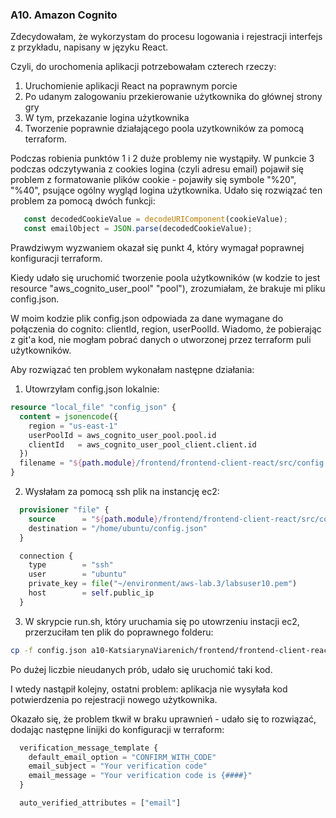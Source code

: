 ### A10. Amazon Cognito

Zdecydowałam, że wykorzystam do procesu logowania i rejestracji interfejs z przykładu, napisany w języku React.

Czyli, do urochomenia aplikacji potrzebowałam czterech rzeczy:
1. Uruchomienie aplikacji React na poprawnym porcie
2. Po udanym zalogowaniu przekierowanie użytkownika do głównej strony gry
3. W tym, przekazanie logina użytkownika
4. Tworzenie poprawnie działającego poola uzytkowników za pomocą terraform.

Podczas robienia punktów 1 i 2 duże problemy nie wystąpiły. W punkcie 3 podczas odczytywania z cookies logina (czyli  adresu email) pojawił się problem z formatowanie plików cookie - pojawiły się symbole "%20", "%40", psujące ogólny wygląd logina użytkownika. Udało się rozwiązać ten problem za pomocą dwóch funkcji: 
```javascript
   const decodedCookieValue = decodeURIComponent(cookieValue);
   const emailObject = JSON.parse(decodedCookieValue);
```

Prawdziwym wyzwaniem okazał się punkt 4, który wymagał poprawnej konfiguracji terraform.

Kiedy udało się uruchomić tworzenie poola użytkowników (w kodzie to jest resource "aws_cognito_user_pool" "pool"), zrozumiałam, że brakuje mi pliku config.json.

W moim kodzie plik config.json odpowiada za dane wymagane do połączenia do cognito: clientId, region, userPoolId. Wiadomo, że pobierając z git'a kod, nie mogłam pobrać danych o utworzonej przez terraform puli użytkowników.

Aby rozwiązać ten problem wykonałam następne działania:

1. Utowrzyłam config.json lokalnie:

```terraform
resource "local_file" "config_json" {
  content = jsonencode({
    region = "us-east-1"
    userPoolId = aws_cognito_user_pool.pool.id
    clientId   = aws_cognito_user_pool_client.client.id
  })
  filename = "${path.module}/frontend/frontend-client-react/src/config.json"
}
```

2. Wysłałam za pomocą ssh plik na instancję ec2:

```terraform
  provisioner "file" {
    source      = "${path.module}/frontend/frontend-client-react/src/config.json"
    destination = "/home/ubuntu/config.json"
  }

  connection {
    type        = "ssh"
    user        = "ubuntu"
    private_key = file("~/environment/aws-lab.3/labsuser10.pem")
    host        = self.public_ip
  }
```

3. W skrypcie run.sh, który uruchamia się po utowrzeniu instacji ec2, przerzuciłam ten plik do poprawnego folderu:
   
```bash
cp -f config.json a10-KatsiarynaViarenich/frontend/frontend-client-react/src
```

Po dużej liczbie nieudanych prób, udało się uruchomić taki kod. 

I wtedy nastąpił kolejny, ostatni problem: aplikacja nie wysyłała kod potwierdzenia po rejestracji nowego użytkownika.

Okazało się, że problem tkwił w braku uprawnień - udało się to rozwiązać, dodając następne linijki do konfiguracji w terraform:

```terraform
  verification_message_template {
    default_email_option = "CONFIRM_WITH_CODE"
    email_subject = "Your verification code"
    email_message = "Your verification code is {####}"
  }

  auto_verified_attributes = ["email"]
```

















